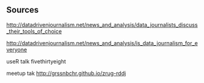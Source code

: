 ## Sources
http://datadrivenjournalism.net/news_and_analysis/data_journalists_discuss_their_tools_of_choice

http://datadrivenjournalism.net/news_and_analysis/is_data_journalism_for_everyone

useR talk fivethirtyeight

meetup tak http://grssnbchr.github.io/zrug-rddj

